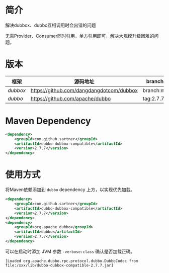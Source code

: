 # 简介

解决dubbox、dubbo互相调用时会出错的问题

无需Provider、Consumer同时引用，单方引用即可，解决大规模升级困难的问题。

# 版本

| 框架     | 源码地址                                 | branch/tag    | version |
| -------- | ---------------------------------------- | ------------- | ------- |
| *dubbox* | https://github.com/dangdangdotcom/dubbox | branch:master | 2.8.4   |
| *dubbo*  | https://github.com/apache/dubbo          | tag:2.7.7     | 2.7.7   |

# Maven Dependency

```xml
<dependency>
    <groupId>com.github.sartner</groupId>
    <artifactId>dubbo-dubbox-compatible</artifactId>
    <version>2.7.7</version>
</dependency>
```

# 使用方式

将Maven依赖添加到 `dubbo` dependency 上方，以实现优先加载。

```xml
<dependency>
    <groupId>com.github.sartner</groupId>
    <artifactId>dubbo-dubbox-compatible</artifactId>
    <version>2.7.7</version>
</dependency>
<dependency>
    <groupId>org.apache.dubbo</groupId>
    <artifactId>dubbo</artifactId>
    <version>2.7.7</version>
</dependency>
```

可以在启动时添加 JVM 参数 `-verbose:class` 确认是否加载正确。

```
[Loaded org.apache.dubbo.rpc.protocol.dubbo.DubboCodec from file:/xxx/lib/dubbo-dubbox-compatible-2.7.7.jar]
```

